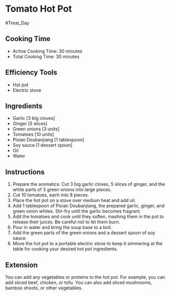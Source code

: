 # Tomato Hot Pot

#Treat_Day

## Cooking Time

- Active Cooking Time: 30 minutes
- Total Cooking Time: 30 minutes

## Efficiency Tools

- Hot pot
- Electric stove

## Ingredients

- Garlic [3 big cloves]
- Ginger [5 slices]
- Green onions [3 units]
- Tomatoes [10 units]
- Pixian Doubanjiang [1 tablespoon]
- Soy sauce [1 dessert spoon]
- Oil
- Water

## Instructions

1.  Prepare the aromatics: Cut 3 big garlic cloves, 5 slices of ginger, and the white parts of 3 green onions into large pieces.
2.  Cut 10 tomatoes, each into 8 pieces.
3.  Place the hot pot on a stove over medium heat and add oil.
4.  Add 1 tablespoon of Pixian Doubanjiang, the prepared garlic, ginger, and green onion whites. Stir-fry until the garlic becomes fragrant.
5.  Add the tomatoes and cook until they soften, mashing them in the pot to release their juices. Be careful not to let them burn.
6.  Pour in water and bring the soup base to a boil.
7.  Add the green parts of the green onions and a dessert spoon of soy sauce.
8.  Move the hot pot to a portable electric stove to keep it simmering at the table for cooking your desired hot pot ingredients.

## Extension

You can add any vegetables or proteins to the hot pot. For example, you can add sliced beef, chicken, or tofu. You can also add sliced mushrooms, bamboo shoots, or other vegetables.

